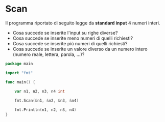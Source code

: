 # Scan

Il programma riportato di seguito legge da **standard input** 4 numeri interi.

* Cosa succede se inserite l'input su righe diverse?
* Cosa succede se inserite meno numeri di quelli richiesti?
* Cosa succede se inserite più numeri di quelli richiesti?
* Cosa succede se inserite un valore diverso da un numero intero (numero reale, lettera, parola, ...)?

```go
package main

import "fmt"

func main() {
	
	var n1, n2, n3, n4 int

	fmt.Scan(&n1, &n2, &n3, &n4)

	fmt.Println(n1, n2, n3, n4)
}
```
